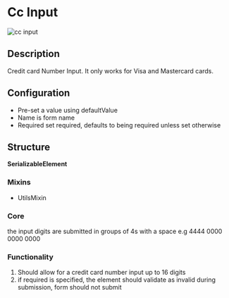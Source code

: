 # Cc Input

![cc input](https://i.postimg.cc/ZRZNG5yD/Screenshot-from-2023-01-20-12-03-18.png)

## Description

Credit card Number Input. It only works for Visa and Mastercard cards.

## Configuration

- Pre-set a value using defaultValue
- Name is form name
- Required set required, defaults to being required unless set otherwise

## Structure

**SerializableElement**

### Mixins

- UtilsMixin

### Core

the input digits are submitted in groups of 4s with a space e.g 4444 0000 0000 0000

### Functionality

1. Should allow for a credit card number input up to 16 digits
2. if required is specified, the element should validate as invalid during submission, form should not submit
